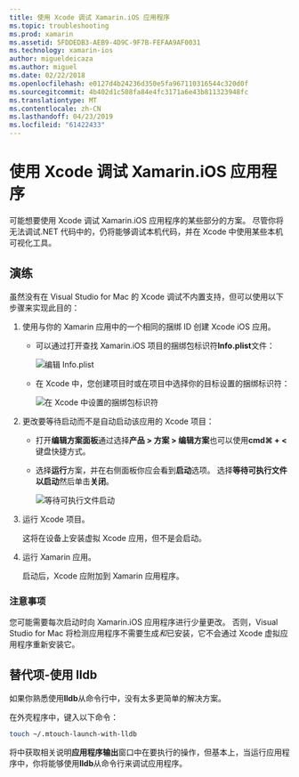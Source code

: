 ```yaml
---
title: 使用 Xcode 调试 Xamarin.iOS 应用程序
ms.topic: troubleshooting
ms.prod: xamarin
ms.assetid: 5FDDEDB3-AEB9-4D9C-9F7B-FEFAA9AF0031
ms.technology: xamarin-ios
author: migueldeicaza
ms.author: miguel
ms.date: 02/22/2018
ms.openlocfilehash: e0127d4b24236d350e5fa967110316544c320d0f
ms.sourcegitcommit: 4b402d1c508fa84e4fc3171a6e43b811323948fc
ms.translationtype: MT
ms.contentlocale: zh-CN
ms.lasthandoff: 04/23/2019
ms.locfileid: "61422433"
---
```

# <a name="debugging-xamarinios-apps-with-xcode"></a>使用 Xcode 调试 Xamarin.iOS 应用程序

可能想要使用 Xcode 调试 Xamarin.iOS 应用程序的某些部分的方案。 尽管你将无法调试.NET 代码中的，仍将能够调试本机代码，并在 Xcode 中使用某些本机可视化工具。

## <a name="walkthrough"></a>演练

虽然没有在 Visual Studio for Mac 的 Xcode 调试不内置支持，但可以使用以下步骤来实现此目的：

1. 使用与你的 Xamarin 应用中的一个相同的捆绑 ID 创建 Xcode iOS 应用。
   
    - 可以通过打开查找 Xamarin.iOS 项目的捆绑包标识符**Info.plist**文件：

        ![编辑 Info.plist](debugging-with-xcode-images/vsmac-infoplist.png "编辑 Info.list")

    - 在 Xcode 中，您创建项目时或在项目中选择你的目标设置的捆绑标识符：

        ![在 Xcode 中设置的捆绑包标识符](debugging-with-xcode-images/xcode-bundle.png "在 Xcode 中设置的捆绑标识符")

2. 更改要等待启动而不是自动启动该应用的 Xcode 项目：

    - 打开**编辑方案面板**通过选择**产品 > 方案 > 编辑方案**也可以使用**cmd⌘ + <** 键盘快捷方式。

    - 选择**运行**方案，并在右侧面板你应会看到**启动**选项。 选择**等待可执行文件以启动**然后单击**关闭**。

        ![等待可执行文件启动](debugging-with-xcode-images/xcode-schemes.png "等待可执行文件启动")

3. 运行 Xcode 项目。

    这将在设备上安装虚拟 Xcode 应用，但不是会启动。

4. 运行 Xamarin 应用。

    启动后，Xcode 应附加到 Xamarin 应用程序。

### <a name="caveats"></a>注意事项

您可能需要每次启动时向 Xamarin.iOS 应用程序进行少量更改。 否则，Visual Studio for Mac 将检测应用程序不需要生成*和*已安装，它不会通过 Xcode 虚拟应用程序重新安装它。

## <a name="alternative---using-lldb"></a>替代项-使用 lldb

如果你熟悉使用**lldb**从命令行中，没有太多更简单的解决方案。

在外壳程序中，键入以下命令：

```bash
touch ~/.mtouch-launch-with-lldb
```

将中获取相关说明**应用程序输出**窗口中在要执行的操作，但基本上，当运行应用程序中，你将能够使用**lldb**从命令行来调试应用程序。
